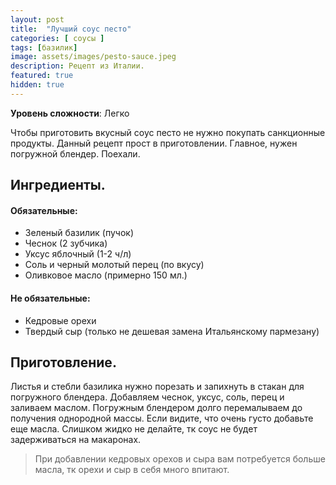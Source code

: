 ```yaml
---
layout: post
title:  "Лучший соус песто"
categories: [ соусы ]
tags: [базилик]
image: assets/images/pesto-sauce.jpeg
description: Рецепт из Италии.
featured: true
hidden: true
---
```


**Уровень сложности**: Легко

Чтобы приготовить вкусный соус песто не нужно покупать санкционные продукты. Данный рецепт прост в приготовлении. Главное, нужен погружной блендер. Поехали.

## Ингредиенты.  
#### Обязательные:
* Зеленый базилик (пучок)
* Чеснок (2 зубчика)
* Уксус яблочный (1-2 ч/л)
* Соль и черный молотый перец (по вкусу)
* Оливковое масло (примерно 150 мл.)

#### Не обязательные:
* Кедровые орехи
* Твердый сыр (только не дешевая замена Итальянскому пармезану)

## Приготовление.  

Листья и стебли базилика нужно порезать и запихнуть в стакан для погружного блендера.
Добавляем чеснок, уксус, соль, перец и заливаем маслом.
Погружным блендером долго перемалываем до получения однородной массы. Если видите, что очень густо добавьте еще масла. Слишком жидко не делайте, тк соус не будет задерживаться на макаронах.
>При добавлении кедровых орехов и сыра вам потребуется больше масла, тк орехи и сыр в себя много впитают.
